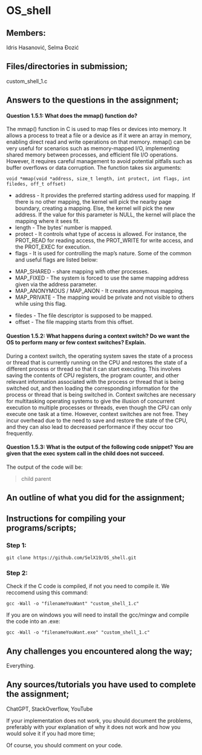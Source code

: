 # OS_shell  
## Members:  
Idris Hasanović, Selma Đozić
  
## Files/directories in submission;  
custom_shell_1.c

## Answers to the questions in the assignment;  
#### Question 1.5.1: What does the mmap() function do?  
The mmap() function in C is used to map files or devices into memory. It allows a process to treat a file or a device as if it were an array in memory, enabling direct read and write operations on that memory. mmap() can be very useful for scenarios such as memory-mapped I/O, implementing shared memory between processes, and efficient file I/O operations. However, it requires careful management to avoid potential pitfalls such as buffer overflows or data corruption. The function takes six arguments:  
```
void *mmap(void *address, size_t length, int protect, int flags, int filedes, off_t offset)
```  
* address - It provides the preferred starting address used for mapping. If there is no other mapping, the kernel will pick the nearby page boundary, creating a mapping. Else, the kernel will pick the new address. If the value for this parameter is NULL, the kernel will place the mapping where it sees fit.
* length - The bytes’ number is mapped.
* protect - It controls what type of access is allowed. For instance, the PROT_READ for reading access, the PROT_WRITE for write access, and the PROT_EXEC for execution.
* flags - It is used for controlling the map’s nature. Some of the common and useful flags are listed below:
- MAP_SHARED - share mapping with other processes.
- MAP_FIXED - The system is forced to use the same mapping address given via the address parameter.
- MAP_ANONYMOUS / MAP_ANON - It creates anonymous mapping.
- MAP_PRIVATE - The mapping would be private and not visible to others while using this flag.
* filedes - The file descriptor is supposed to be mapped.
* offset - The file mapping starts from this offset.  

#### Question 1.5.2: What happens during a context switch? Do we want the OS to perform many or few context switches? Explain.  
During a context switch, the operating system saves the state of a process or thread that is currently running on the CPU and restores the state of a different process or thread so that it can start executing. This involves saving the contents of CPU registers, the program counter, and other relevant information associated with the process or thread that is being switched out, and then loading the corresponding information for the process or thread that is being switched in. Context switches are necessary for multitasking operating systems to give the illusion of concurrent execution to multiple processes or threads, even though the CPU can only execute one task at a time. However, context switches are not free. They incur overhead due to the need to save and restore the state of the CPU, and they can also lead to decreased performance if they occur too frequently. 
  
#### Question 1.5.3: What is the output of the following code snippet? You are given that the exec system call in the child does not succeed.
The output of the code will be:
> child
> parent



## An outline of what you did for the assignment;  


## Instructions for compiling your programs/scripts;  

### Step 1:  
```
git clone https://github.com/SelX19/OS_shell.git 
```  
### Step 2:  
Check if the C code is compiled, if not you need to compile it. We reccomend using this command:  
```
gcc -Wall -o "filenameYouWant" "custom_shell_1.c" 
```  
If you are on windows you will need to install the gcc/mingw and compile the code into an .exe:  
```
gcc -Wall -o "filenameYouWant.exe" "custom_shell_1.c"   
```   

## Any challenges you encountered along the way;  
Everything.

## Any sources/tutorials you have used to complete the assignment;  
ChatGPT, StackOverflow, YouTube  
  

If your implementation does not work, you should document the problems, preferably with your explanation of why it does not work and how you would solve it if you had more time;  


Of course, you should comment on your code.  

